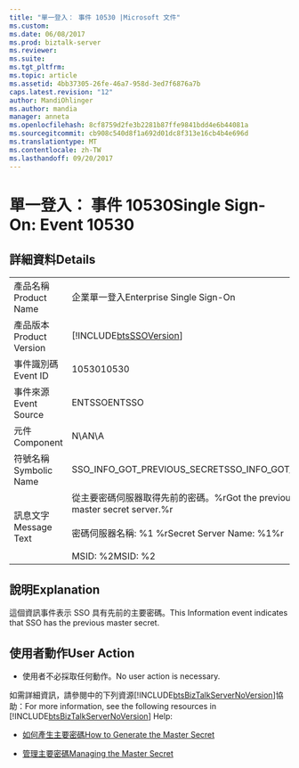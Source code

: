 ```yaml
---
title: "單一登入： 事件 10530 |Microsoft 文件"
ms.custom: 
ms.date: 06/08/2017
ms.prod: biztalk-server
ms.reviewer: 
ms.suite: 
ms.tgt_pltfrm: 
ms.topic: article
ms.assetid: 4bb37305-26fe-46a7-958d-3ed7f6876a7b
caps.latest.revision: "12"
author: MandiOhlinger
ms.author: mandia
manager: anneta
ms.openlocfilehash: 8cf8759d2fe3b2281b87ffe9841bdd4e6b44081a
ms.sourcegitcommit: cb908c540d8f1a692d01dc8f313e16cb4b4e696d
ms.translationtype: MT
ms.contentlocale: zh-TW
ms.lasthandoff: 09/20/2017
---
```

# <a name="single-sign-on-event-10530"></a><span data-ttu-id="8e1ac-102">單一登入： 事件 10530</span><span class="sxs-lookup"><span data-stu-id="8e1ac-102">Single Sign-On: Event 10530</span></span>
## <a name="details"></a><span data-ttu-id="8e1ac-103">詳細資料</span><span class="sxs-lookup"><span data-stu-id="8e1ac-103">Details</span></span>  
  
|||  
|-|-|  
|<span data-ttu-id="8e1ac-104">產品名稱</span><span class="sxs-lookup"><span data-stu-id="8e1ac-104">Product Name</span></span>|<span data-ttu-id="8e1ac-105">企業單一登入</span><span class="sxs-lookup"><span data-stu-id="8e1ac-105">Enterprise Single Sign-On</span></span>|  
|<span data-ttu-id="8e1ac-106">產品版本</span><span class="sxs-lookup"><span data-stu-id="8e1ac-106">Product Version</span></span>|[!INCLUDE[btsSSOVersion](../includes/btsssoversion-md.md)]|  
|<span data-ttu-id="8e1ac-107">事件識別碼</span><span class="sxs-lookup"><span data-stu-id="8e1ac-107">Event ID</span></span>|<span data-ttu-id="8e1ac-108">10530</span><span class="sxs-lookup"><span data-stu-id="8e1ac-108">10530</span></span>|  
|<span data-ttu-id="8e1ac-109">事件來源</span><span class="sxs-lookup"><span data-stu-id="8e1ac-109">Event Source</span></span>|<span data-ttu-id="8e1ac-110">ENTSSO</span><span class="sxs-lookup"><span data-stu-id="8e1ac-110">ENTSSO</span></span>|  
|<span data-ttu-id="8e1ac-111">元件</span><span class="sxs-lookup"><span data-stu-id="8e1ac-111">Component</span></span>|<span data-ttu-id="8e1ac-112">N\A</span><span class="sxs-lookup"><span data-stu-id="8e1ac-112">N\A</span></span>|  
|<span data-ttu-id="8e1ac-113">符號名稱</span><span class="sxs-lookup"><span data-stu-id="8e1ac-113">Symbolic Name</span></span>|<span data-ttu-id="8e1ac-114">SSO_INFO_GOT_PREVIOUS_SECRET</span><span class="sxs-lookup"><span data-stu-id="8e1ac-114">SSO_INFO_GOT_PREVIOUS_SECRET</span></span>|  
|<span data-ttu-id="8e1ac-115">訊息文字</span><span class="sxs-lookup"><span data-stu-id="8e1ac-115">Message Text</span></span>|<span data-ttu-id="8e1ac-116">從主要密碼伺服器取得先前的密碼。%r</span><span class="sxs-lookup"><span data-stu-id="8e1ac-116">Got the previous secret from the master secret server.%r</span></span><br /><br /> <span data-ttu-id="8e1ac-117">密碼伺服器名稱: %1 %r</span><span class="sxs-lookup"><span data-stu-id="8e1ac-117">Secret Server Name: %1%r</span></span><br /><br /> <span data-ttu-id="8e1ac-118">MSID: %2</span><span class="sxs-lookup"><span data-stu-id="8e1ac-118">MSID: %2</span></span>|  
  
## <a name="explanation"></a><span data-ttu-id="8e1ac-119">說明</span><span class="sxs-lookup"><span data-stu-id="8e1ac-119">Explanation</span></span>  
 <span data-ttu-id="8e1ac-120">這個資訊事件表示 SSO 具有先前的主要密碼。</span><span class="sxs-lookup"><span data-stu-id="8e1ac-120">This Information event indicates that SSO has the previous master secret.</span></span>  
  
## <a name="user-action"></a><span data-ttu-id="8e1ac-121">使用者動作</span><span class="sxs-lookup"><span data-stu-id="8e1ac-121">User Action</span></span>  
  
-   <span data-ttu-id="8e1ac-122">使用者不必採取任何動作。</span><span class="sxs-lookup"><span data-stu-id="8e1ac-122">No user action is necessary.</span></span>  
  
 <span data-ttu-id="8e1ac-123">如需詳細資訊，請參閱中的下列資源[!INCLUDE[btsBizTalkServerNoVersion](../includes/btsbiztalkservernoversion-md.md)]協助：</span><span class="sxs-lookup"><span data-stu-id="8e1ac-123">For more information, see the following resources in [!INCLUDE[btsBizTalkServerNoVersion](../includes/btsbiztalkservernoversion-md.md)] Help:</span></span>  
  
-   [<span data-ttu-id="8e1ac-124">如何產生主要密碼</span><span class="sxs-lookup"><span data-stu-id="8e1ac-124">How to Generate the Master Secret</span></span>](../core/how-to-generate-the-master-secret.md)  
  
-   [<span data-ttu-id="8e1ac-125">管理主要密碼</span><span class="sxs-lookup"><span data-stu-id="8e1ac-125">Managing the Master Secret</span></span>](../core/managing-the-master-secret.md)